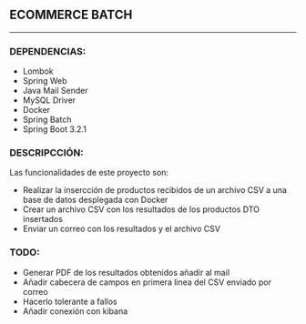 ## ECOMMERCE BATCH
___


### DEPENDENCIAS:
- Lombok
- Spring Web
- Java Mail Sender
- MySQL Driver
- Docker
- Spring Batch
- Spring Boot 3.2.1

### DESCRIPCCIÓN:

Las funcionalidades de este proyecto son:
- Realizar la insercción de productos recibidos de un archivo CSV a una base de datos desplegada con Docker
- Crear un archivo CSV con los resultados de los productos DTO insertados
- Enviar un correo con los resultados y el archivo CSV

### TODO:
- Generar PDF de los resultados obtenidos añadir al mail
- Añadir cabecera de campos en primera linea del CSV enviado por correo
- Hacerlo tolerante a fallos
- Añadir conexión con kibana

